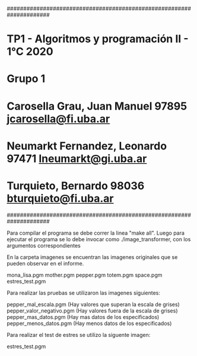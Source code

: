 #####################################################################
# TP1 - Algoritmos y programación II - 1°C 2020 	            #
# Grupo 1                                                           #
# Carosella Grau, Juan Manuel       97895     jcarosella@fi.uba.ar  #
# Neumarkt Fernandez, Leonardo      97471     lneumarkt@gi.uba.ar   #
# Turquieto, Bernardo               98036     bturquieto@fi.uba.ar  #
#####################################################################

Para compilar el programa se debe correr la linea "make all".
Luego para ejecutar el programa se lo debe invocar como ./image_transformer, con los argumentos correspondientes

En la carpeta imagenes se encuentran las imagenes originales que se 
pueden observar en el informe.

mona_lisa.pgm
mother.pgm
pepper.pgm
totem.pgm
space.pgm
estres_test.pgm

Para realizar las pruebas se utilizaron las imagenes siguientes:

pepper_mal_escala.pgm 		(Hay valores que superan la escala de grises)
pepper_valor_negativo.pgm	(Hay valores fuera de la escala de grises)
pepper_mas_datos.pgm 		(Hay mas datos de los especificados)
pepper_menos_datos.pgm		(Hay menos datos de los especificados)

Para realizar el test de estres se utilizo la siguente imagen:

estres_test.pgm

